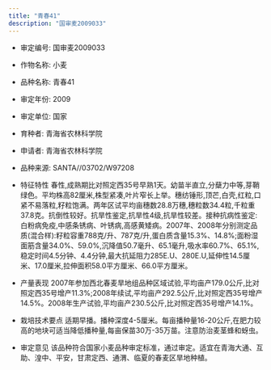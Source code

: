 ```yaml
---
title: "青春41"
description: "国审麦2009033"
---
```

* 审定编号:  国审麦2009033

*  作物名称:  小麦

*  品种名称:  青春41

*  审定年份:  2009

*  审定单位:  国家

* 育种者:  青海省农林科学院

*  申请者:  青海省农林科学院

*  品种来源:  SANTA//03702/W97208

*  特征特性
春性,成熟期比对照定西35号早熟1天。幼苗半直立,分蘖力中等,芽鞘绿色。平均株高82厘米,株型紧凑,叶片窄长上举。穗纺锤形,顶芒,白壳,红粒,口紧不易落粒,籽粒饱满。两年区试平均亩穗数28.8万穗,穗粒数34.4粒,千粒重37.8克。抗倒性较好。抗旱性鉴定,抗旱性4级,抗旱性较差。接种抗病性鉴定:白粉病免疫,中感条锈病、叶锈病,高感黄矮病。2007年、2008年分别测定品质(混合样):籽粒容重788克/升、787克/升,蛋白质含量15.3%、14.8%;面粉湿面筋含量34.0%、59.0%,沉降值50.7毫升、65.1毫升,吸水率60.7%、65.1%,稳定时间4.5分钟、4.4分钟,最大抗延阻力285E.U、280E.U,延伸性14.5厘米、17.0厘米,拉伸面积58.0平方厘米、66.0平方厘米。 

*  产量表现
2007年参加西北春麦旱地组品种区域试验,平均亩产179.0公斤,比对照定西35号增产11.3%;2008年续试,平均亩产292.5公斤,比对照定西35号增产14.5%。2008年生产试验,平均亩产230.5公斤,比对照定西35号增产14.1%。 

*  栽培技术要点
适期早播。播种深度4-5厘米。每亩播种量16-20公斤,在肥力较高的地块可适当降低播种量,每亩保苗30万-35万苗。注意防治麦茎蜂和蚜虫。 

*  审定意见
该品种符合国家小麦品种审定标准，通过审定。适宜在青海大通、互助、湟中、平安，甘肃定西、通渭、临夏的春麦区旱地种植。
